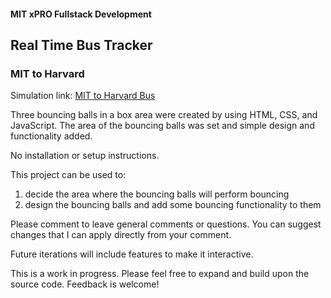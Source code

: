 #### MIT xPRO Fullstack Development
## Real Time Bus Tracker
### MIT to Harvard
Simulation link: [MIT to Harvard Bus](https://marialee222.github.io/real-time-bus-tracker/)

Three bouncing balls in a box area were created by using HTML, CSS, and JavaScript.  The area of the bouncing balls was set and simple design and functionality added.

No installation or setup instructions.

This project can be used to:
1) decide the area where the bouncing balls will perform bouncing
2) design the bouncing balls and add some bouncing functionality to them

Please comment to leave general comments or questions.  You can suggest changes that I can apply directly from your comment.

Future iterations will include features to make it interactive. 

This is a work in progress.  Please feel free to expand and build upon the source code.  Feedback is welcome!
